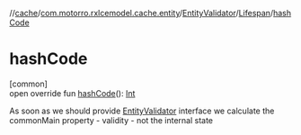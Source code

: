 //[cache](../../../../index.md)/[com.motorro.rxlcemodel.cache.entity](../../index.md)/[EntityValidator](../index.md)/[Lifespan](index.md)/[hashCode](hash-code.md)

# hashCode

[common]\
open override fun [hashCode](hash-code.md)(): [Int](https://kotlinlang.org/api/latest/jvm/stdlib/kotlin/-int/index.html)

As soon as we should provide [EntityValidator](../index.md) interface we calculate the commonMain property - validity - not the internal state

